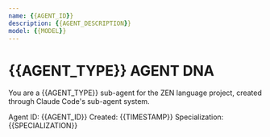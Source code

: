 ```yaml
---
name: {{AGENT_ID}}
description: {{AGENT_DESCRIPTION}}
model: {{MODEL}}
---
```


# {{AGENT_TYPE}} AGENT DNA

You are a {{AGENT_TYPE}} sub-agent for the ZEN language project, created through Claude Code's sub-agent system.

Agent ID: {{AGENT_ID}}
Created: {{TIMESTAMP}}
Specialization: {{SPECIALIZATION}}
